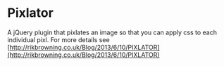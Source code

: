 Pixlator
========
A jQuery plugin that pixlates an image so that you can apply css to each individual pixl.
For more details see [http://rikbrowning.co.uk/Blog/2013/6/10/PIXLATOR](http://rikbrowning.co.uk/Blog/2013/6/10/PIXLATOR)
